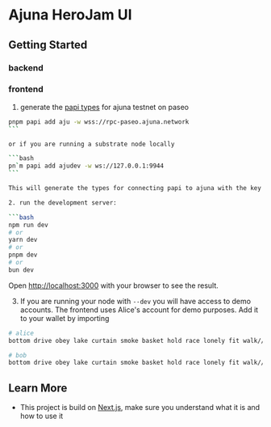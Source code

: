 # Ajuna HeroJam UI

## Getting Started

### backend

### frontend

1. generate the [papi types](https://papi.how/codegen) for ajuna testnet on
   paseo

````bash
pnpm papi add aju -w wss://rpc-paseo.ajuna.network
```

or if you are running a substrate node locally

```bash
pn`m papi add ajudev -w ws://127.0.0.1:9944
```

This will generate the types for connecting papi to ajuna with the key `aju` / `ajudev`.

2. run the development server:

```bash
npm run dev
# or
yarn dev
# or
pnpm dev
# or
bun dev
````

Open [http://localhost:3000](http://localhost:3000) with your browser to see the
result.

3. If you are running your node with `--dev` you will have access to demo
   accounts. The frontend uses Alice's account for demo purposes. Add it to your
   wallet by importing

```bash
# alice
bottom drive obey lake curtain smoke basket hold race lonely fit walk//Alice

# bob
bottom drive obey lake curtain smoke basket hold race lonely fit walk//Bob
```

## Learn More

- This project is build on [Next.js](https://nextjs.org/docs), make sure you
  understand what it is and how to use it
